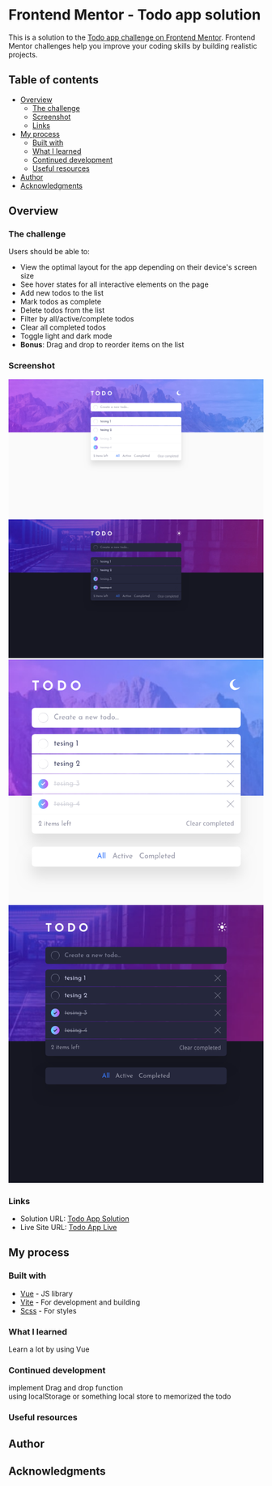 # Frontend Mentor - Todo app solution

This is a solution to the [Todo app challenge on Frontend Mentor](https://www.frontendmentor.io/challenges/todo-app-Su1_KokOW). Frontend Mentor challenges help you improve your coding skills by building realistic projects. 

## Table of contents

- [Overview](#overview)
  - [The challenge](#the-challenge)
  - [Screenshot](#screenshot)
  - [Links](#links)
- [My process](#my-process)
  - [Built with](#built-with)
  - [What I learned](#what-i-learned)
  - [Continued development](#continued-development)
  - [Useful resources](#useful-resources)
- [Author](#author)
- [Acknowledgments](#acknowledgments)


## Overview

### The challenge

Users should be able to:

- View the optimal layout for the app depending on their device's screen size
- See hover states for all interactive elements on the page
- Add new todos to the list
- Mark todos as complete
- Delete todos from the list
- Filter by all/active/complete todos
- Clear all completed todos
- Toggle light and dark mode
- **Bonus**: Drag and drop to reorder items on the list

### Screenshot

![Desktop Light](./Todo%20App%20Light%20Destktop.png)
![Desktop Dark](./Todo%20App%20Dark%20Destktop.png)
![Mobile Light](./Todo%20App%20Light%20Mobile.png)
![Moile Dark](./Todo%20App%20Dark%20Mobile.png)


### Links

- Solution URL: [Todo App Solution](https://github.com/garyeung/todo-app)
- Live Site URL: [Todo App Live](https://frontend-mentortodo-feawm5vi6-garyeungs-projects.vercel.app/)

## My process

### Built with

- [Vue](https://vuejs.org/) - JS library
- [Vite](https://vitejs.dev/)  - For development and building 
- [Scss](https://sass-lang.com/) - For styles


### What I learned
Learn a lot by using Vue


### Continued development
implement Drag and drop function  
using localStorage or something local store to memorized the todo

### Useful resources


## Author


## Acknowledgments
